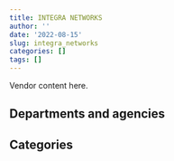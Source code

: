 ```yaml
---
title: INTEGRA NETWORKS
author: ''
date: '2022-08-15'
slug: integra_networks
categories: []
tags: []
---
```


<script src="/rmarkdown-libs/htmlwidgets/htmlwidgets.js"></script>
<link href="/rmarkdown-libs/datatables-css/datatables-crosstalk.css" rel="stylesheet" />
<script src="/rmarkdown-libs/datatables-binding/datatables.js"></script>
<script src="/rmarkdown-libs/jquery/jquery-3.6.0.min.js"></script>
<link href="/rmarkdown-libs/dt-core-bootstrap/css/dataTables.bootstrap.min.css" rel="stylesheet" />
<link href="/rmarkdown-libs/dt-core-bootstrap/css/dataTables.bootstrap.extra.css" rel="stylesheet" />
<script src="/rmarkdown-libs/dt-core-bootstrap/js/jquery.dataTables.min.js"></script>
<script src="/rmarkdown-libs/dt-core-bootstrap/js/dataTables.bootstrap.min.js"></script>
<link href="/rmarkdown-libs/crosstalk/css/crosstalk.min.css" rel="stylesheet" />
<script src="/rmarkdown-libs/crosstalk/js/crosstalk.min.js"></script>
<script src="/rmarkdown-libs/htmlwidgets/htmlwidgets.js"></script>
<link href="/rmarkdown-libs/datatables-css/datatables-crosstalk.css" rel="stylesheet" />
<script src="/rmarkdown-libs/datatables-binding/datatables.js"></script>
<script src="/rmarkdown-libs/jquery/jquery-3.6.0.min.js"></script>
<link href="/rmarkdown-libs/dt-core-bootstrap/css/dataTables.bootstrap.min.css" rel="stylesheet" />
<link href="/rmarkdown-libs/dt-core-bootstrap/css/dataTables.bootstrap.extra.css" rel="stylesheet" />
<script src="/rmarkdown-libs/dt-core-bootstrap/js/jquery.dataTables.min.js"></script>
<script src="/rmarkdown-libs/dt-core-bootstrap/js/dataTables.bootstrap.min.js"></script>
<link href="/rmarkdown-libs/crosstalk/css/crosstalk.min.css" rel="stylesheet" />
<script src="/rmarkdown-libs/crosstalk/js/crosstalk.min.js"></script>

Vendor content here.

## Departments and agencies

<div id="htmlwidget-1" style="width:100%;height:auto;" class="datatables html-widget"></div>
<script type="application/json" data-for="htmlwidget-1">{"x":{"style":"bootstrap","filter":"none","vertical":false,"data":[["<a href=\"/departments/cbsa-asfc/\">Canada Border Services Agency<\/a>","<a href=\"/departments/cgc-ccg/\">Canadian Grain Commission<\/a>","<a href=\"/departments/chrc-ccdp/\">Canadian Human Rights Commission<\/a>","<a href=\"/departments/cra-arc/\">Canada Revenue Agency<\/a>","<a href=\"/departments/csa-asc/\">Canadian Space Agency<\/a>","<a href=\"/departments/csps-efpc/\">Canada School of Public Service<\/a>","<a href=\"/departments/dfatd-maecd/\">Global Affairs Canada<\/a>","<a href=\"/departments/dnd-mdn/\">National Defence<\/a>","<a href=\"/departments/ec/\">Environment and Climate Change Canada<\/a>","<a href=\"/departments/fcac-acfc/\">Financial Consumer Agency of Canada<\/a>","<a href=\"/departments/hc-sc/\">Health Canada<\/a>","<a href=\"/departments/irb-cisr/\">Immigration and Refugee Board of Canada<\/a>","<a href=\"/departments/isc-sac/\">Indigenous Services Canada<\/a>","<a href=\"/departments/nrc-cnrc/\">National Research Council Canada<\/a>","<a href=\"/departments/nrcan-rncan/\">Natural Resources Canada<\/a>","<a href=\"/departments/nserc-crsng/\">Natural Sciences and Engineering Research Council of Canada<\/a>","<a href=\"/departments/opc-cpvp/\">Office of the Privacy Commissioner of Canada<\/a>","<a href=\"/departments/osfi-bsif/\">Office of the Superintendent of Financial Institutions Canada<\/a>","<a href=\"/departments/pc/\">Parks Canada<\/a>","<a href=\"/departments/pco-bcp/\">Privy Council Office<\/a>","<a href=\"/departments/pmprb-cepmb/\">Patented Medicine Prices Review Board Canada<\/a>","<a href=\"/departments/ppsc-sppc/\">Public Prosecution Service of Canada<\/a>","<a href=\"/departments/ps-sp/\">Public Safety Canada<\/a>","<a href=\"/departments/pwgsc-tpsgc/\">Public Services and Procurement Canada<\/a>","<a href=\"/departments/rcmp-grc/\">Royal Canadian Mounted Police<\/a>","<a href=\"/departments/ssc-spc/\">Shared Services Canada<\/a>","<a href=\"/departments/statcan/\">Statistics Canada<\/a>","<a href=\"/departments/tsb-bst/\">Transportation Safety Board of Canada<\/a>","<a href=\"/departments/vac-acc/\">Veterans Affairs Canada<\/a>"],["$ 1,357,393.61","$    59,844.61",null,"$     3,123.86",null,null,"$    37,139.13","$ 1,095,017.50",null,null,"$   857,570.41",null,"$    46,037.15",null,null,null,"$     4,713.52","$   282,676.56",null,"$    30,464.80","$    17,984.83",null,null,"$     7,001.78","$    27,279.30","$ 1,198,714.17",null,null,null],["$ 1,681,058.57","$    20,487.19","$    48,816.00","$    10,586.43",null,"$    83,426.32","$    32,733.00","$ 1,143,873.32","$   266,643.91",null,"$ 2,055,166.67",null,"$    28,133.81",null,"$   109,454.63",null,"$    12,938.12","$   812,314.07","$    80,173.54",null,"$    24,894.76",null,null,"$    48,786.32","$    18,919.27","$ 1,101,343.33",null,"$    96,577.39","$   199,189.20"],["$    30,921.32","$    68,669.30",null,null,null,null,"$   198,384.13","$ 1,248,316.35",null,"$    23,954.69",null,null,"$    11,873.85","$    64,700.55","$   135,076.42","$    30,106.67",null,"$   338,063.14",null,null,"$    16,283.94","$    33,854.26","$    13,003.19","$   183,451.88","$ 1,260,609.93","$   367,629.76","$    49,494.00","$    13,491.04",null],["$    15,397.42","$    65,924.96",null,"$   112,066.00","$   140,524.09",null,"$    21,780.84","$   431,498.94",null,null,"$    13,546.60","$   337,011.37",null,null,null,null,null,"$   327,471.54","$    34,359.43",null,null,null,null,"$    25,037.34","$ 4,183,604.34","$   683,493.17",null,"$    16,277.00","$    36,836.37"]],"container":"<table class=\"table table-striped table-hover row-border order-column display\">\n  <thead>\n    <tr>\n      <th>Department<\/th>\n      <th>2017-2018<\/th>\n      <th>2018-2019<\/th>\n      <th>2019-2020<\/th>\n      <th>2020-2021<\/th>\n    <\/tr>\n  <\/thead>\n<\/table>","options":{"order":[[4,"desc"]],"pageLength":10,"autoWidth":true,"columnDefs":[],"orderClasses":false}},"evals":[],"jsHooks":[]}</script>

## Categories

<div id="htmlwidget-2" style="width:100%;height:auto;" class="datatables html-widget"></div>
<script type="application/json" data-for="htmlwidget-2">{"x":{"style":"bootstrap","filter":"none","vertical":false,"data":[["<a href=\"/categories/10_office_management/\">Office management<\/a>","<a href=\"/categories/11_defence/\">Defence<\/a>","<a href=\"/categories/2_professional_services/\">Professional services<\/a>","<a href=\"/categories/3_information_technology/\">Information technology<\/a>","<a href=\"/categories/6_industrial_products_and_services/\">Industrial products and services<\/a>","<a href=\"/categories/8_security_and_protection/\">Security and protection<\/a>"],["$   186,719.77","$   908,297.74",null,"$ 3,876,419.43","$    30,464.80","$    23,059.50"],["$    66,426.66","$ 1,077,446.66",null,"$ 6,731,642.54",null,null],["$    52,231.37","$ 1,196,084.98",null,"$ 2,802,624.17","$    36,943.90",null],["$    21,813.10","$   431,498.94","$    51,800.65","$ 5,896,134.21","$    43,582.52",null]],"container":"<table class=\"table table-striped table-hover row-border order-column display\">\n  <thead>\n    <tr>\n      <th>Category<\/th>\n      <th>2017-2018<\/th>\n      <th>2018-2019<\/th>\n      <th>2019-2020<\/th>\n      <th>2020-2021<\/th>\n    <\/tr>\n  <\/thead>\n<\/table>","options":{"order":[[4,"desc"]],"pageLength":20,"autoWidth":true,"columnDefs":[],"orderClasses":false,"lengthMenu":[10,20,25,50,100]}},"evals":[],"jsHooks":[]}</script>
